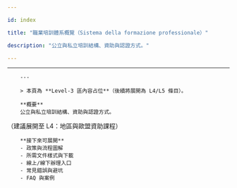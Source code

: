 ---
id: index
title: "職業培訓體系概覽（Sistema della formazione professionale）"
description: "公立與私立培訓結構、資助與認證方式。"
---

---
        ---

        > 本頁為 **Level‑3 區內容占位**（後續將展開為 L4/L5 條目）。

        **概要**
        公立與私立培訓結構、資助與認證方式。
（建議展開至 L4：地區與歐盟資助課程）

        **接下來可展開**
        - 政策與流程圖解
        - 所需文件樣式與下載
        - 線上/線下辦理入口
        - 常見錯誤與避坑
        - FAQ 與案例
